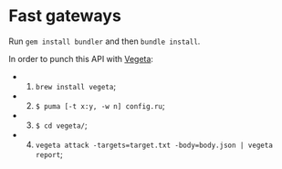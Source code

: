 # Fast gateways

Run `gem install bundler` and then `bundle install`.


In order to punch this API with [Vegeta](https://github.com/tsenart/vegeta):
- 1) `brew install vegeta`;
- 2) `$ puma [-t x:y, -w n] config.ru`;
- 3) `$ cd vegeta/`;
- 4) `vegeta attack -targets=target.txt -body=body.json | vegeta report`;
